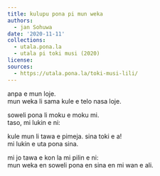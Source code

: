 ```yaml
---
title: kulupu pona pi mun weka
authors:
  - jan Sohuwa
date: '2020-11-11'
collections:
  - utala.pona.la
  - utala pi toki musi (2020)
license:
sources:
  - https://utala.pona.la/toki-musi-lili/
---
```


anpa e mun loje.  
mun weka li sama kule e telo nasa loje.

soweli pona li moku e moku mi.  
taso, mi lukin e ni:

kule mun li tawa e pimeja. sina toki e a!  
mi lukin e uta pona sina.

mi jo tawa e kon la mi pilin e ni:  
mun weka en soweli pona en sina en mi wan e ali.
